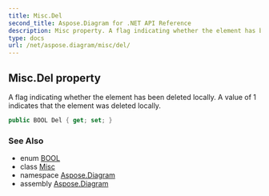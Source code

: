 ```yaml
---
title: Misc.Del
second_title: Aspose.Diagram for .NET API Reference
description: Misc property. A flag indicating whether the element has been deleted locally. A value of 1 indicates that the element was deleted locally
type: docs
url: /net/aspose.diagram/misc/del/
---
```

## Misc.Del property

A flag indicating whether the element has been deleted locally. A value of 1 indicates that the element was deleted locally.

```csharp
public BOOL Del { get; set; }
```

### See Also

* enum [BOOL](../../bool/)
* class [Misc](../)
* namespace [Aspose.Diagram](../../misc/)
* assembly [Aspose.Diagram](../../../)


